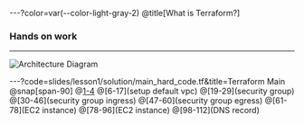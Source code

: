 ---?color=var(--color-light-gray-2)
@title[What is Terraform?]
### Hands on work

---
![Architecture Diagram](assets/img/lesson01-diagram.png)

---?code=slides/lesson1/solution/main_hard_code.tf&title=Terraform Main
@snap[span-90]
@[1-4](provider)
@[6-17](setup default vpc)
@[19-29](security group)
@[30-46](security group ingress)
@[47-60](security group egress)
@[61-78](EC2 instance)
@[78-96](EC2 instance)
@[98-112](DNS record)
